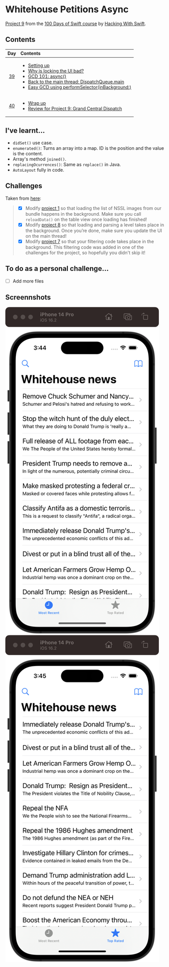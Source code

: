 # Whitehouse Petitions Async

[Project 9](https://www.hackingwithswift.com/read/9/overview) from the [100 Days of Swift course](https://www.hackingwithswift.com/100) by [Hacking With Swift](https://www.hackingwithswift.com/).

## Contents

|                      Day                      | Contents                                                                                                                                                                                                                                                                                                                                                                                                                                       |
|:---------------------------------------------:|:-----------------------------------------------------------------------------------------------------------------------------------------------------------------------------------------------------------------------------------------------------------------------------------------------------------------------------------------------------------------------------------------------------------------------------------------------|
| [39](https://www.hackingwithswift.com/100/39) | <ul><li>[Setting up](https://www.hackingwithswift.com/read/9/1/setting-up)</li><li>[Why is locking the UI bad?](https://www.hackingwithswift.com/read/9/2)</li><li>[GCD 101: async()](https://www.hackingwithswift.com/read/9/3)</li><li>[Back to the main thread: DispatchQueue.main](https://www.hackingwithswift.com/read/9/4)</li><li>[Easy GCD using performSelector(inBackground:)](https://www.hackingwithswift.com/read/9/5)</li></ul> |
| [40](https://www.hackingwithswift.com/100/40) | <ul><li>[Wrap up](https://www.hackingwithswift.com/read/9/6)</li><li>[Review for Project 9: Grand Central Dispatch](https://www.hackingwithswift.com/review/hws/project-9-grand-central-dispatch)</li></ul>                                                                                                                                                                                                                                    |

## I've learnt...

- `didSet()` use case.
- `enumerated()`: Turns an array into a map. ID is the position and the value is the content.
- Array's method `joined()`. 
- `replacingOcurrences()`: Same as `replace()` in Java.
- `AutoLayout` fully in code.

## Challenges

Taken from [here](https://www.hackingwithswift.com/read/9/6/wrap-up):

>- [x] Modify [project 1](https://github.com/HenestrosaConH/100-days-of-swift/tree/main/Courses/01-StormViewer) so that loading the list of NSSL images from our bundle happens in the background. Make sure you call `reloadData()` on the table view once loading has finished!
>- [x] Modify [project 8](https://github.com/HenestrosaConH/100-days-of-swift/tree/main/Courses/08-SevenSwiftyWords) so that loading and parsing a level takes place in the background. Once you’re done, make sure you update the UI on the main thread!
>- [x] Modify [project 7](https://github.com/HenestrosaConH/100-days-of-swift/tree/main/Courses/07-WhitehousePetitions) so that your filtering code takes place in the background. This filtering code was added in one of the challenges for the project, so hopefully you didn't skip it!

## To do as a personal challenge...

- [ ] Add more files

## Screennshots

![Most recent screen](./Screenshots/1.png)
![Top rated screen](./Screenshots/2.png)

